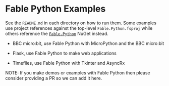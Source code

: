 # Fable Python Examples

See the `README.md` in each directory on how to run them. Some examples
use project references against the top-level `Fable.Python.fsproj` while
others reference the
[`Fable.Python`](https://www.nuget.org/packages/Fable.Python/) NuGet
instead.

- BBC micro:bit, use Fable Python with MicroPython and the BBC micro:bit

- Flask, use Fable Python to make web applications

- Timeflies, use Fable Python with Tkinter and AsyncRx

NOTE: If you make demos or examples with Fable Python then please
consider providing a PR so we can add it here.
